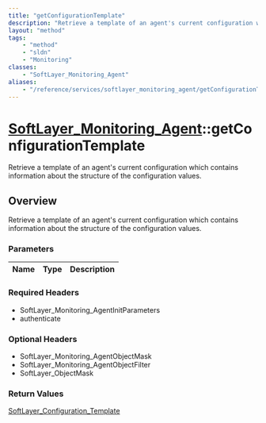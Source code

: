 ```yaml
---
title: "getConfigurationTemplate"
description: "Retrieve a template of an agent's current configuration which contains information about the structure of the configurat... "
layout: "method"
tags:
    - "method"
    - "sldn"
    - "Monitoring"
classes:
    - "SoftLayer_Monitoring_Agent"
aliases:
    - "/reference/services/softlayer_monitoring_agent/getConfigurationTemplate"
---
```

# [SoftLayer_Monitoring_Agent](/reference/services/SoftLayer_Monitoring_Agent)::getConfigurationTemplate

Retrieve a template of an agent's current configuration which contains information about the structure of the configuration values.


## Overview 
Retrieve a template of an agent's current configuration which contains information about the structure of the configuration values.

### Parameters 
|Name | Type | Description |
| --- | --- | --- |


### Required Headers
* SoftLayer_Monitoring_AgentInitParameters
* authenticate

### Optional Headers
* SoftLayer_Monitoring_AgentObjectMask
* SoftLayer_Monitoring_AgentObjectFilter
* SoftLayer_ObjectMask

### Return Values
<a href='/reference/datatypes/SoftLayer_Configuration_Template'>SoftLayer_Configuration_Template </a>

